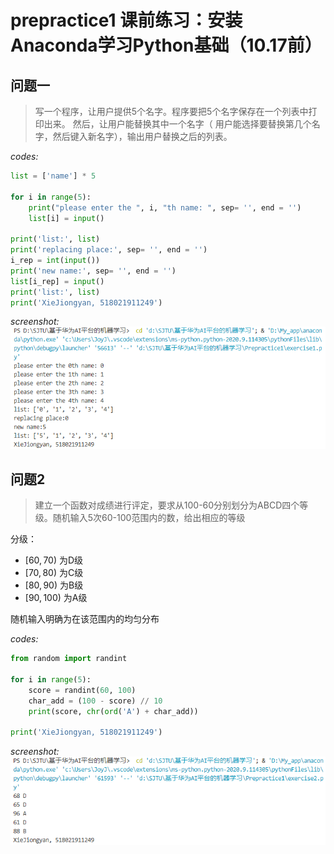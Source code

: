 # prepractice1 课前练习：安装Anaconda学习Python基础（10.17前）

## 问题一

> 写一个程序，让用户提供5个名字。程序要把5个名字保存在一个列表中打印出来。
> 然后，让用户能替换其中一个名字（ 用户能选择要替换第几个名字，然后键入新名字），输出用户替换之后的列表。

*codes:*
```python
list = ['name'] * 5

for i in range(5):
    print("please enter the ", i, "th name: ", sep= '', end = '')
    list[i] = input()

print('list:', list)
print('replacing place:', sep= '', end = '')
i_rep = int(input())
print('new name:', sep= '', end = '')
list[i_rep] = input()
print('list:', list)
print('XieJiongyan, 518021911249')
```

*screenshot:*
![avatar](fig/question1.png)

## 问题2

> 建立一个函数对成绩进行评定，要求从100-60分别划分为ABCD四个等级。随机输入5次60-100范围内的数，给出相应的等级

分级：

- $[60, 70)$ 为D级
- $[70, 80)$ 为C级
- $[80, 90)$ 为B级
- $[90, 100)$ 为A级

随机输入明确为在该范围内的均匀分布

*codes:*

```python
from random import randint 

for i in range(5):
    score = randint(60, 100)
    char_add = (100 - score) // 10
    print(score, chr(ord('A') + char_add))

print('XieJiongyan, 518021911249')
```

*screenshot:*
![avatar](fig/question2.png)
